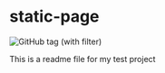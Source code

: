# static-page
![GitHub tag (with filter)](https://img.shields.io/github/v/tag/Sunnywayne7/static-page)


This is a readme file for my test project
